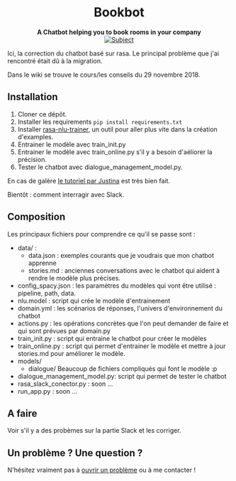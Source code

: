 <h1 align="center"> Bookbot</h1> 
<div align="center">
  <strong>A Chatbot helping you to book rooms in your company</strong>
</div>

<div align="center">
  <!-- Subject -->
  <a href="https://nodejs.org/api/documentation.html#documentation_stability_index">
    <img src="https://img.shields.io/badge/subject-awesome-green.svg"
      alt="Subject" />
  </a>
</div>

Ici, la correction du chatbot basé sur rasa. Le principal problème que j'ai rencontré était dû à la migration.

Dans le wiki se trouve le cours/les conseils du 29 novembre 2018.

## Installation

 1. Cloner ce dépôt.
 2. Installer les requirements `pip install requirements.txt`
 3. Installer [rasa-nlu-trainer](https://github.com/RasaHQ/rasa-nlu-trainer), un outil pour aller plus vite dans la création d'examples.
 4. Entrainer le modèle avec train_init.py
 5. Entrainer le modèle avec train_online.py s'il y a besoin d'aéliorer la précision.
 6. Tester le chatbot avec dialogue_management_model.py.

En cas de galère [le tutoriel par Justina](https://vimeo.com/254777331) est très bien fait.
 
Bientôt : comment interragir avec Slack.

## Composition

Les principaux fichiers pour comprendre ce qu'il se passe sont : 

 - data/ :
   - data.json : exemples courants que je voudrais que mon chatbot apprenne
   - stories.md : anciennes conversations avec le chatbot qui aident à rendre le modèle plus précises.
 - config_spacy.json : les paramètres du modèles qui vont être utilisé : pipeline, path, data.
 - nlu.model : script qui crée le modèle d'entrainement
 - domain.yml : les scénarios de réponses, l'univers d'environnement du chatbot
 - actions.py : les opérations concrètes que l'on peut demander de faire et qui sont prévues par domain.py
 - train_init.py : script qui entraine le chatbot pour créer le modèles
 - train_online.py : script qui permet d'entrainer le modèle et mettre à jour stories.md pour améliorer le modèle.
 - models/
   - dialogue/
     Beaucoup de fichiers compliqués qui font le modèle :p 
 - dialogue_management_model.py: script qui permet de tester le chatbot
 - rasa_slack_conector.py : soon ...
 - run_app.py : soon ...

## A faire

Voir s'il y a des probèmes sur la partie Slack et les corriger.

## Un problème ? Une question ?

N'hésitez vraiment pas à [ouvrir un problème](https://github.com/antoinecomp/Chatbot_RASA_room_reservation/issues) ou à me contacter !

